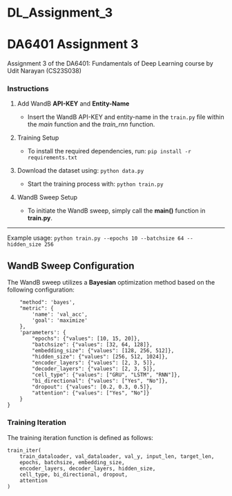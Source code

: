 # DL_Assignment_3

# DA6401 Assignment 3

Assignment 3 of the DA6401: Fundamentals of Deep Learning course by Udit Narayan (CS23S038)

### Instructions

1. Add WandB **API-KEY** and **Entity-Name**

   - Insert the WandB API-KEY and entity-name in the `train.py` file within the _main_ function and the _train_rnn_ function.

2. Training Setup

   - To install the required dependencies, run: `pip install -r requirements.txt`

3. Download the dataset using: `python data.py`

   - Start the training process with: `python train.py`

4. WandB Sweep Setup

   - To initiate the WandB sweep, simply call the **main()** function in **train.py**.

---



Example usage: `python train.py --epochs 10 --batchsize 64 --hidden_size 256`

## WandB Sweep Configuration

The WandB sweep utilizes a **Bayesian** optimization method based on the following configuration:

```config = {
    "method": 'bayes',
    "metric": {
        'name': 'val_acc',
        'goal': 'maximize'
    },
    'parameters': {
        "epochs": {"values": [10, 15, 20]},
        "batchsize": {"values": [32, 64, 128]},
        "embedding_size": {"values": [128, 256, 512]},
        "hidden_size": {"values": [256, 512, 1024]},
        "encoder_layers": {"values": [2, 3, 5]},
        "decoder_layers": {"values": [2, 3, 5]},
        "cell_type": {"values": ["GRU", "LSTM", "RNN"]},
        "bi_directional": {"values": ["Yes", "No"]},
        "dropout": {"values": [0.2, 0.3, 0.5]},
        "attention": {"values": ["Yes", "No"]}
    }
}
```

### Training Iteration

The training iteration function is defined as follows:

```
train_iter(
    train_dataloader, val_dataloader, val_y, input_len, target_len,
    epochs, batchsize, embedding_size,
    encoder_layers, decoder_layers, hidden_size,
    cell_type, bi_directional, dropout,
    attention
)
```
